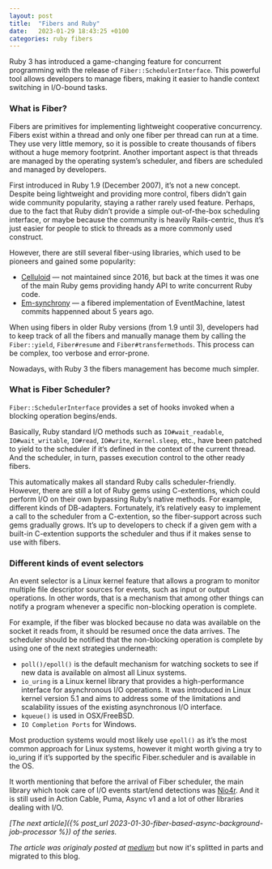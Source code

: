 ```yaml
---
layout: post
title:  "Fibers and Ruby"
date:   2023-01-29 18:43:25 +0100
categories: ruby fibers
---
```

Ruby 3 has introduced a game-changing feature for concurrent programming with the release of `Fiber::SchedulerInterface`. This powerful tool allows developers to manage fibers, making it easier to handle context switching in I/O-bound tasks.

### What is Fiber?

Fibers are primitives for implementing lightweight cooperative concurrency. Fibers exist within a thread and only one fiber per thread can run at a time. They use very little memory, so it is possible to create thousands of fibers without a huge memory footprint. Another important aspect is that threads are managed by the operating system’s scheduler, and fibers are scheduled and managed by developers.

First introduced in Ruby 1.9 (December 2007), it’s not a new concept. Despite being lightweight and providing more control, fibers didn’t gain wide community popularity, staying a rather rarely used feature. Perhaps, due to the fact that Ruby didn’t provide a simple out-of-the-box scheduling interface, or maybe because the community is heavily Rails-centric, thus it’s just easier for people to stick to threads as a more commonly used construct.

However, there are still several fiber-using libraries, which used to be pioneers and gained some popularity:

- [Celluloid](https://github.com/celluloid/celluloid) — not maintained since 2016, but back at the times it was one of the main Ruby gems providing handy API to write concurrent Ruby code.
- [Em-synchrony](https://github.com/igrigorik/em-synchrony) — a fibered implementation of EventMachine, latest commits happenned about 5 years ago.

When using fibers in older Ruby versions (from 1.9 until 3), developers had to keep track of all the fibers and manually manage them by calling the `Fiber::yield`, `Fiber#resume` and `Fiber#transfermethods`. This process can be complex, too verbose and error-prone.

Nowadays, with Ruby 3 the fibers management has become much simpler.

### What is Fiber Scheduler?

`Fiber::SchedulerInterface` provides a set of hooks invoked when a blocking operation begins/ends.

Basically, Ruby standard I/O methods such as `IO#wait_readable`, `IO#wait_writable`, `IO#read`, `IO#write`, `Kernel.sleep`, etc., have been patched to yield to the scheduler if it‘s defined in the context of the current thread. And the scheduler, in turn, passes execution control to the other ready fibers.

This automatically makes all standard Ruby calls scheduler-friendly. However, there are still a lot of Ruby gems using C-extentions, which could perform I/O on their own bypassing Ruby’s native methods. For example, different kinds of DB-adapters. Fortunately, it’s relatively easy to implement a call to the scheduler from a C-extention, so the fiber-support across such gems gradually grows. It’s up to developers to check if a given gem with a built-in C-extention supports the scheduler and thus if it makes sense to use with fibers.

### Different kinds of event selectors

An event selector is a Linux kernel feature that allows a program to monitor multiple file descriptor sources for events, such as input or output operations. In other words, that is a mechanism that among other things can notify a program whenever a specific non-blocking operation is complete.

For example, if the fiber was blocked because no data was available on the socket it reads from, it should be resumed once the data arrives. The scheduler should be notified that the non-blocking operation is complete by using one of the next strategies underneath:

- `poll()/epoll()` is the default mechanism for watching sockets to see if new data is available on almost all Linux systems.
- `io_uring` is a Linux kernel library that provides a high-performance interface for asynchronous I/O operations. It was introduced in Linux kernel version 5.1 and aims to address some of the limitations and scalability issues of the existing asynchronous I/O interface.
- `kqueue()` is used in OSX/FreeBSD.
- `IO Completion Ports` for Windows.

Most production systems would most likely use `epoll()` as it’s the most common approach for Linux systems, however it might worth giving a try to io_uring if it’s supported by the specific Fiber.scheduler and is available in the OS.

It worth mentioning that before the arrival of Fiber scheduler, the main library which took care of I/O events start/end detections was [Nio4r](https://github.com/socketry/nio4r). And it is still used in Action Cable, Puma, Async v1 and a lot of other libraries dealing with I/O.

*[The next article]({% post_url 2023-01-30-fiber-based-async-background-job-processor %}) of the series.*

*The article was originaly posted at [medium](https://medium.com/@alieckaja/unleashing-the-power-of-fibers-for-background-jobs-8a22e3a38cd1)* but now it's splitted in parts and migrated to this blog.
